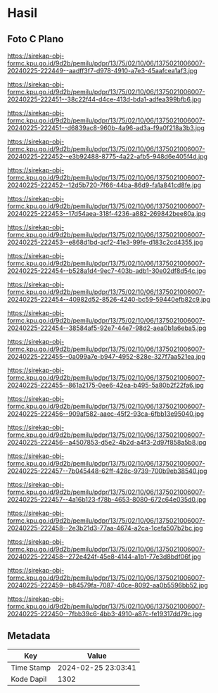 # Hasil

## Foto C Plano

https://sirekap-obj-formc.kpu.go.id/9d2b/pemilu/pdpr/13/75/02/10/06/1375021006007-20240225-222449--aadff3f7-d978-4910-a7e3-45aafcea1af3.jpg

https://sirekap-obj-formc.kpu.go.id/9d2b/pemilu/pdpr/13/75/02/10/06/1375021006007-20240225-222451--38c22f44-d4ce-413d-bda1-adfea399bfb6.jpg

https://sirekap-obj-formc.kpu.go.id/9d2b/pemilu/pdpr/13/75/02/10/06/1375021006007-20240225-222451--d6839ac8-960b-4a96-ad3a-f9a0f218a3b3.jpg

https://sirekap-obj-formc.kpu.go.id/9d2b/pemilu/pdpr/13/75/02/10/06/1375021006007-20240225-222452--e3b92488-8775-4a22-afb5-948d6e405f4d.jpg

https://sirekap-obj-formc.kpu.go.id/9d2b/pemilu/pdpr/13/75/02/10/06/1375021006007-20240225-222452--12d5b720-7f66-44ba-86d9-fa1a841cd8fe.jpg

https://sirekap-obj-formc.kpu.go.id/9d2b/pemilu/pdpr/13/75/02/10/06/1375021006007-20240225-222453--17d54aea-318f-4236-a882-269842bee80a.jpg

https://sirekap-obj-formc.kpu.go.id/9d2b/pemilu/pdpr/13/75/02/10/06/1375021006007-20240225-222453--e868d1bd-acf2-41e3-99fe-d183c2cd4355.jpg

https://sirekap-obj-formc.kpu.go.id/9d2b/pemilu/pdpr/13/75/02/10/06/1375021006007-20240225-222454--b528a1d4-9ec7-403b-adb1-30e02df8d54c.jpg

https://sirekap-obj-formc.kpu.go.id/9d2b/pemilu/pdpr/13/75/02/10/06/1375021006007-20240225-222454--40982d52-8526-4240-bc59-59440efb82c9.jpg

https://sirekap-obj-formc.kpu.go.id/9d2b/pemilu/pdpr/13/75/02/10/06/1375021006007-20240225-222454--38584af5-92e7-44e7-98d2-aea0b1a6eba5.jpg

https://sirekap-obj-formc.kpu.go.id/9d2b/pemilu/pdpr/13/75/02/10/06/1375021006007-20240225-222455--0a099a7e-b947-4952-828e-327f7aa521ea.jpg

https://sirekap-obj-formc.kpu.go.id/9d2b/pemilu/pdpr/13/75/02/10/06/1375021006007-20240225-222455--861a2175-0ee6-42ea-b495-5a80b2f22fa6.jpg

https://sirekap-obj-formc.kpu.go.id/9d2b/pemilu/pdpr/13/75/02/10/06/1375021006007-20240225-222456--909af582-aaec-45f2-93ca-6fbb13e95040.jpg

https://sirekap-obj-formc.kpu.go.id/9d2b/pemilu/pdpr/13/75/02/10/06/1375021006007-20240225-222456--a4507853-d5e2-4b2d-a4f3-2d97f858a5b8.jpg

https://sirekap-obj-formc.kpu.go.id/9d2b/pemilu/pdpr/13/75/02/10/06/1375021006007-20240225-222457--7b045448-62ff-428c-9739-700b9eb38540.jpg

https://sirekap-obj-formc.kpu.go.id/9d2b/pemilu/pdpr/13/75/02/10/06/1375021006007-20240225-222457--4a16b123-f78b-4653-8080-672c64e035d0.jpg

https://sirekap-obj-formc.kpu.go.id/9d2b/pemilu/pdpr/13/75/02/10/06/1375021006007-20240225-222458--2e3b21d3-77aa-4674-a2ca-1cefa507b2bc.jpg

https://sirekap-obj-formc.kpu.go.id/9d2b/pemilu/pdpr/13/75/02/10/06/1375021006007-20240225-222458--272e424f-45e8-4144-a1b1-77e3d8bdf06f.jpg

https://sirekap-obj-formc.kpu.go.id/9d2b/pemilu/pdpr/13/75/02/10/06/1375021006007-20240225-222459--b84579fa-7087-40ce-8092-aa0b5596bb52.jpg

https://sirekap-obj-formc.kpu.go.id/9d2b/pemilu/pdpr/13/75/02/10/06/1375021006007-20240225-222450--7fbb39c6-4bb3-4910-a87c-fe19317dd79c.jpg


## Metadata

| Key        | Value               |
| ---------- | ------------------- |
| Time Stamp | 2024-02-25 23:03:41 |
| Kode Dapil | 1302                |



